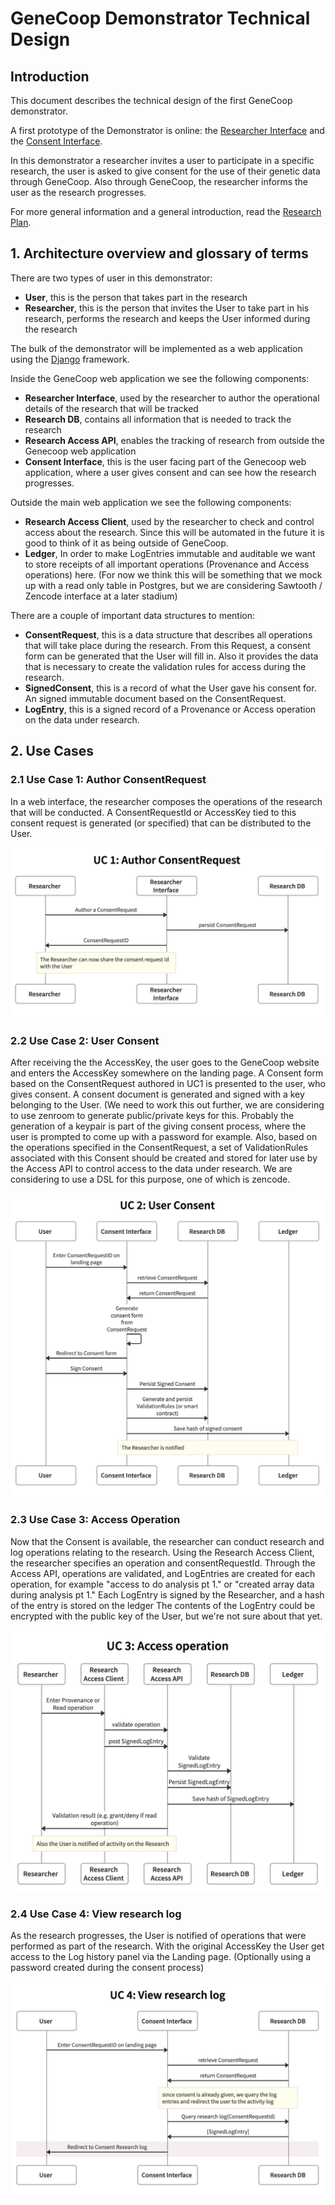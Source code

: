 # GeneCoop Demonstrator Technical Design

## Introduction

This document describes the technical design of the first GeneCoop demonstrator.

A first prototype of the Demonstrator is online: the [Researcher Interface](http://135.181.106.35/request/) and the [Consent Interface](http://135.181.106.35/consent/).

In this demonstrator a researcher invites a user to participate in a specific research,
the user is asked to give consent for the use of their genetic data through GeneCoop.
Also through GeneCoop, the researcher informs the user as the research progresses.

For more general information and a general introduction, read the [Research Plan](https://docs.google.com/document/d/1Z6wJhNQJs-_C1EdtdfLkvyhGmBLb4LybSc6Z8ZP2SdQ/edit).

## 1. Architecture overview and glossary of terms

There are two types of user in this demonstrator:

* **User**, this is the person that takes part in the research
* **Researcher**, this is the person that invites the User to take part in his research,  performs the research and keeps the User informed during the research

The bulk of the demonstrator will be implemented as a web application using the [Django](https://www.djangoproject.com/) framework.

Inside the GeneCoop web application we see the following components:

* **Researcher Interface**, used by the researcher to author the operational details of the research that will be tracked 
* **Research DB**, contains all information that is needed to track the research
* **Research Access API**, enables the tracking of research from outside the Genecoop web application
* **Consent Interface**, this is the user facing part of the Genecoop web application, where a user gives consent and can see how the research progresses.

Outside the main web application we see the following components:

* **Research Access Client**, used by the researcher to check and control access about the research. Since this will be automated in the future it is good to think of it as being outside of GeneCoop.
* **Ledger**, In order to make LogEntries immutable and auditable we want to store receipts of all important operations (Provenance and Access operations) here. (For now we think this will be something that we mock up with a read only table in Postgres, but we are considering Sawtooth / Zencode interface at a later stadium)

There are a couple of important data structures to mention:

* **ConsentRequest**, this is a data structure that describes all operations that will take place during the research. From this Request, a consent form can be generated that the User will fill in. Also it provides the data that is necessary to create the validation rules for access during the research.
* **SignedConsent**, this is a record of what the User gave his consent for. An signed immutable document based on the ConsentRequest.
* **LogEntry**, this is a signed record of a Provenance or Access operation on the data under research.   

## 2. Use Cases

### 2.1 Use Case 1: Author ConsentRequest
In a web interface, the researcher composes the operations of the research that will be conducted.
A ConsentRequestId or AccessKey tied to this consent request is generated (or specified) that can be distributed to the User.

![UC1](UC1.png)

### 2.2 Use Case 2: User Consent
After receiving the the AccessKey, the user goes to the GeneCoop website and enters the AccessKey somewhere on the landing page. A Consent form based on the ConsentRequest authored in UC1 is presented to the user, who gives consent. A consent document is generated and signed with a key belonging to the User. (We need to work this out further, we are considering to use zenroom to generate public/private keys for this. Probably the generation of a keypair is part of the giving consent process, where the user is prompted to come up with a password for example. 
Also, based on the operations specified in the ConsentRequest, a set of ValidationRules associated with this Consent should be created and stored for later use by the Access API to control access to the data under research. We are considering to use a DSL for this purpose, one of which is zencode.  

![UC2](UC2.png)

### 2.3 Use Case 3: Access Operation
Now that the Consent is available, the researcher can conduct research and log operations relating to the research.
Using the Research Access Client, the researcher specifies an operation and consentRequestId.
Through the Access API, operations are validated, and LogEntries are created for each operation, for example "access to do analysis pt 1." or "created array data during analysis pt 1."
Each LogEntry is signed by the Researcher, and a hash of the entry is stored on the ledger
The contents of the LogEntry could be encrypted with the public key of the User, but we're not sure about that yet.
 
![UC3](UC3.png)

### 2.4 Use Case 4: View research log
As the research progresses, the User is notified of operations that were performed as part of the research.
With the original AccessKey the User get access to the Log history panel via the Landing page.
(Optionally using a password created during the consent process)
 
![UC4](UC4.png)

